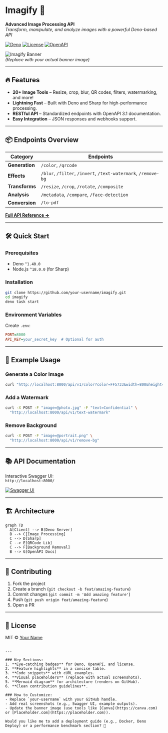 # Imagify 🚀

**Advanced Image Processing API**  
*Transform, manipulate, and analyze images with a powerful Deno-based API*

[![Deno](https://img.shields.io/badge/Deno-1.40+-black?logo=deno)](https://deno.land)
[![License](https://img.shields.io/badge/License-MIT-blue)](LICENSE)
[![OpenAPI](https://img.shields.io/badge/OpenAPI-3.1-green?logo=openapi-initiative)](https://swagger.io/specification/)

![Imagify Banner](https://placehold.co/1200x400/4F46E5/FFFFFF?text=Imagify%20API%20%F0%9F%93%B8)  
*(Replace with your actual banner image)*

---

## 🔥 Features

- **20+ Image Tools** – Resize, crop, blur, QR codes, filters, watermarking, and more!
- **Lightning Fast** – Built with Deno and Sharp for high-performance processing.
- **RESTful API** – Standardized endpoints with OpenAPI 3.1 documentation.
- **Easy Integration** – JSON responses and webhooks support.

---

## 📦 Endpoints Overview

| Category       | Endpoints                                                                 |
|----------------|---------------------------------------------------------------------------|
| **Generation** | `/color`, `/qrcode`                                                       |
| **Effects**    | `/blur`, `/filter`, `/invert`, `/text-watermark`, `/remove-bg`            |
| **Transforms** | `/resize`, `/crop`, `/rotate`, `/composite`                              |
| **Analysis**   | `/metadata`, `/compare`, `/face-detection`                                |
| **Conversion** | `/to-pdf`                                                                 |

**[Full API Reference →](#api-documentation)**

---

## 🛠️ Quick Start

### Prerequisites
- Deno `^1.40.0`
- Node.js `^18.0.0` (for Sharp)

### Installation
```bash
git clone https://github.com/your-username/imagify.git
cd imagify
deno task start
```

### Environment Variables
Create `.env`:
```ini
PORT=8000
API_KEY=your_secret_key  # Optional for auth
```

---

## 🌟 Example Usage

### Generate a Color Image
```bash
curl "http://localhost:8000/api/v1/color?color=FF5733&width=800&height=600"
```

### Add a Watermark
```bash
curl -X POST -F "image=@photo.jpg" -F "text=Confidential" \
  "http://localhost:8000/api/v1/text-watermark"
```

### Remove Background
```bash
curl -X POST -F "image=@portrait.png" \
  "http://localhost:8000/api/v1/remove-bg"
```

---

## 📚 API Documentation

Interactive Swagger UI:  
`http://localhost:8000/`  

[![Swagger UI](https://placehold.co/600x300/1C64F2/FFFFFF?text=Swagger+UI+Preview)]()

---

## 🏗️ Architecture

```mermaid
graph TD
  A[Client] --> B[Deno Server]
  B --> C[Image Processing]
  C --> D[Sharp]
  C --> E[QRCode Lib]
  C --> F[Background Removal]
  B --> G[OpenAPI Docs]
```

---

## 🤝 Contributing

1. Fork the project
2. Create a branch (`git checkout -b feat/amazing-feature`)
3. Commit changes (`git commit -m 'Add amazing feature'`)
4. Push (`git push origin feat/amazing-feature`)
5. Open a PR

---

## 📜 License

MIT © [Your Name](https://github.com/your-username)

```

---

### Key Sections:
1. **Eye-catching badges** for Deno, OpenAPI, and license.
2. **Feature highlights** in a concise table.
3. **Code snippets** with cURL examples.
4. **Visual placeholders** (replace with actual screenshots).
5. **Mermaid diagram** for architecture (renders on GitHub).
6. **Clean contribution guidelines**.

### How to Customize:
- Replace `your-username` with your GitHub handle.
- Add real screenshots (e.g., Swagger UI, example outputs).
- Update the banner image (use tools like [Canva](https://canva.com) or [Placeholder.com](https://placeholder.com)).

Would you like me to add a deployment guide (e.g., Docker, Deno Deploy) or a performance benchmark section? 🚀